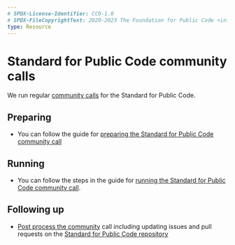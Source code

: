 ```yaml
---
# SPDX-License-Identifier: CC0-1.0
# SPDX-FileCopyrightText: 2020-2023 The Foundation for Public Code <info@publiccode.net>
type: Resource
---
```


# Standard for Public Code community calls

We run regular [community calls](../community-calls/index.md) for the Standard for Public Code.

## Preparing

* You can follow the guide for [preparing the Standard for Public Code community call](preparing-community-call.md)

## Running

* You can follow the steps in the guide for [running the Standard for Public Code community call](running-community-call.md).

## Following up

* [Post process the community](../community-calls/post-process-community-call.md) call including updating issues and pull requests on the [Standard for Public Code repository](https://github.com/publiccodenet/standard)
